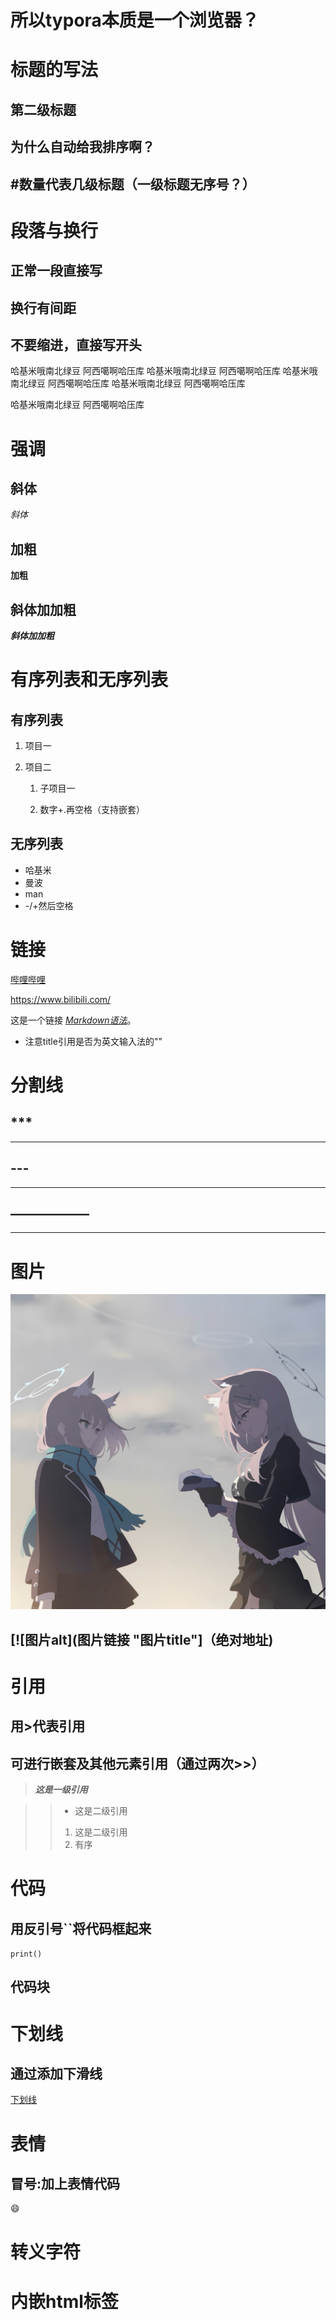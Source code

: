 # 所以typora本质是一个浏览器？

# 标题的写法

## 第二级标题

## 为什么自动给我排序啊？

## #数量代表几级标题（一级标题无序号？）

# 段落与换行

## 正常一段直接写

## 换行有间距

## 不要缩进，直接写开头

哈基米哦南北绿豆  阿西噶啊哈压库 哈基米哦南北绿豆  阿西噶啊哈压库 哈基米哦南北绿豆  阿西噶啊哈压库 哈基米哦南北绿豆  阿西噶啊哈压库

哈基米哦南北绿豆  阿西噶啊哈压库

# 强调

## 斜体

*斜体* 

## 加粗

**加粗**

## 斜体加加粗

***斜体加加粗***

# 有序列表和无序列表

##  有序列表

1. 项目一

2. 项目二
   1. 子项目一
   
   2. 数字+.再空格（支持嵌套）
   
      

## 无序列表

- 哈基米
- 曼波
- man
- -/+然后空格

# 链接

 [哔哩哔哩](https://www.bilibili.com "哔哩哔哩") 

<https://www.bilibili.com/>

这是一个链接 *[Markdown语法](https://markdown.com.cn "最好的markdown教程")*。

- 注意title引用是否为英文输入法的""                                  



# 分割线

## ***

---

## ---

------------------

## ——————

------------------

# 图片

[![大黑子和小白子](img/preview.jpg "black and white")](https://a1.qpic.cn/psc?/V139tPV34dHaw9/TmEUgtj9EK6.7V8ajmQrEEZZq*fu78Vzkfwr6KIn1ymHSDsXxTJtCppkyD2hNnMgkT5WsgwV*YVS*dsmJCH0e6*J.Xg8cRw1oKakIPw9nKk!/c&ek=1&kp=1&pt=0&bo=AAQABAAEAAQBFzA!&tl=3&vuin=2534127934&tm=1758639600&dis_t=1758640400&dis_k=ca00a413068d9532093669d625b13324&sce=60-2-2&rf=0-0-0)

## [![图片alt](图片链接 "图片title"]（绝对地址)

# 引用

## 用>代表引用

## 可进行嵌套及其他元素引用（通过两次>>）

> ***这是一级引用***

>>- 这是二级引用
>>
>>1. 这是二级引用
>>2. 有序

# 代码

## 用反引号``将代码框起来

`print()`

## 代码块

# 下划线

## 通过<u></u>添加下滑线

<u>下划线</u>

# 表情

## 冒号:加上表情代码

:smile:

# 转义字符

# 内嵌html标签
